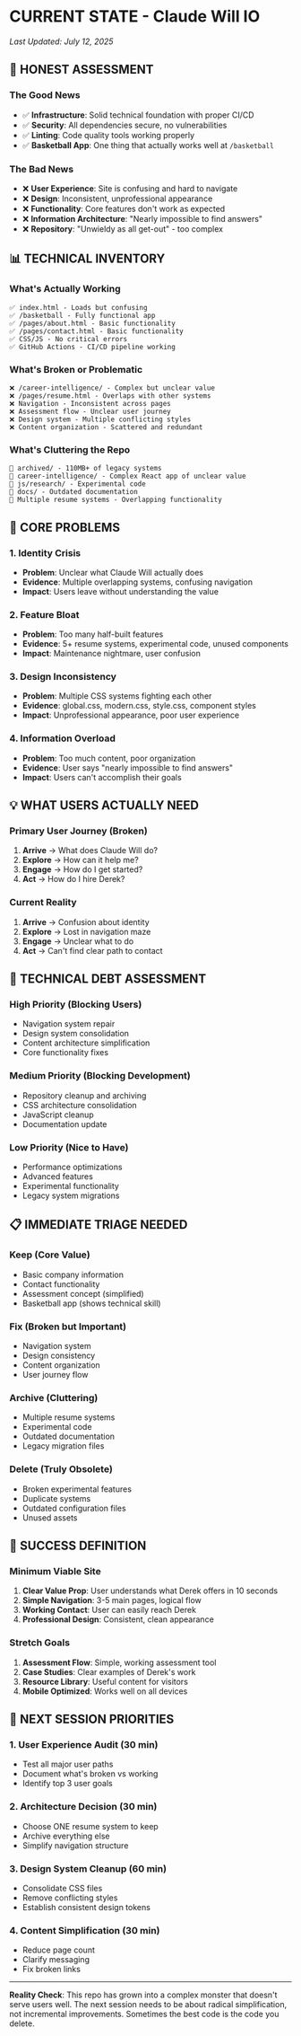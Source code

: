 # CURRENT STATE - Claude Will IO

*Last Updated: July 12, 2025*

## 🚨 **HONEST ASSESSMENT**

### **The Good News**

- ✅ **Infrastructure**: Solid technical foundation with proper CI/CD
- ✅ **Security**: All dependencies secure, no vulnerabilities
- ✅ **Linting**: Code quality tools working properly
- ✅ **Basketball App**: One thing that actually works well at `/basketball`

### **The Bad News**

- ❌ **User Experience**: Site is confusing and hard to navigate
- ❌ **Design**: Inconsistent, unprofessional appearance
- ❌ **Functionality**: Core features don't work as expected
- ❌ **Information Architecture**: "Nearly impossible to find answers"
- ❌ **Repository**: "Unwieldy as all get-out" - too complex

## 📊 **TECHNICAL INVENTORY**

### **What's Actually Working**

```
✅ index.html - Loads but confusing
✅ /basketball - Fully functional app
✅ /pages/about.html - Basic functionality
✅ /pages/contact.html - Basic functionality
✅ CSS/JS - No critical errors
✅ GitHub Actions - CI/CD pipeline working
```

### **What's Broken or Problematic**

```
❌ /career-intelligence/ - Complex but unclear value
❌ /pages/resume.html - Overlaps with other systems
❌ Navigation - Inconsistent across pages
❌ Assessment flow - Unclear user journey
❌ Design system - Multiple conflicting styles
❌ Content organization - Scattered and redundant
```

### **What's Cluttering the Repo**

```
📁 archived/ - 110MB+ of legacy systems
📁 career-intelligence/ - Complex React app of unclear value
📁 js/research/ - Experimental code
📁 docs/ - Outdated documentation
📁 Multiple resume systems - Overlapping functionality
```

## 🎯 **CORE PROBLEMS**

### **1. Identity Crisis**

- **Problem**: Unclear what Claude Will actually does
- **Evidence**: Multiple overlapping systems, confusing navigation
- **Impact**: Users leave without understanding the value

### **2. Feature Bloat**

- **Problem**: Too many half-built features
- **Evidence**: 5+ resume systems, experimental code, unused components
- **Impact**: Maintenance nightmare, user confusion

### **3. Design Inconsistency**

- **Problem**: Multiple CSS systems fighting each other
- **Evidence**: global.css, modern.css, style.css, component styles
- **Impact**: Unprofessional appearance, poor user experience

### **4. Information Overload**

- **Problem**: Too much content, poor organization
- **Evidence**: User says "nearly impossible to find answers"
- **Impact**: Users can't accomplish their goals

## 💡 **WHAT USERS ACTUALLY NEED**

### **Primary User Journey (Broken)**

1. **Arrive** → What does Claude Will do?
2. **Explore** → How can it help me?
3. **Engage** → How do I get started?
4. **Act** → How do I hire Derek?

### **Current Reality**

1. **Arrive** → Confusion about identity
2. **Explore** → Lost in navigation maze
3. **Engage** → Unclear what to do
4. **Act** → Can't find clear path to contact

## 🔧 **TECHNICAL DEBT ASSESSMENT**

### **High Priority (Blocking Users)**

- Navigation system repair
- Design system consolidation
- Content architecture simplification
- Core functionality fixes

### **Medium Priority (Blocking Development)**

- Repository cleanup and archiving
- CSS architecture consolidation
- JavaScript cleanup
- Documentation update

### **Low Priority (Nice to Have)**

- Performance optimizations
- Advanced features
- Experimental functionality
- Legacy system migrations

## 📋 **IMMEDIATE TRIAGE NEEDED**

### **Keep (Core Value)**

- Basic company information
- Contact functionality
- Assessment concept (simplified)
- Basketball app (shows technical skill)

### **Fix (Broken but Important)**

- Navigation system
- Design consistency
- Content organization
- User journey flow

### **Archive (Cluttering)**

- Multiple resume systems
- Experimental code
- Outdated documentation
- Legacy migration files

### **Delete (Truly Obsolete)**

- Broken experimental features
- Duplicate systems
- Outdated configuration files
- Unused assets

## 🎯 **SUCCESS DEFINITION**

### **Minimum Viable Site**

1. **Clear Value Prop**: User understands what Derek offers in 10 seconds
2. **Simple Navigation**: 3-5 main pages, logical flow
3. **Working Contact**: User can easily reach Derek
4. **Professional Design**: Consistent, clean appearance

### **Stretch Goals**

1. **Assessment Flow**: Simple, working assessment tool
2. **Case Studies**: Clear examples of Derek's work
3. **Resource Library**: Useful content for visitors
4. **Mobile Optimized**: Works well on all devices

## 🚀 **NEXT SESSION PRIORITIES**

### **1. User Experience Audit (30 min)**

- Test all major user paths
- Document what's broken vs working
- Identify top 3 user goals

### **2. Architecture Decision (30 min)**

- Choose ONE resume system to keep
- Archive everything else
- Simplify navigation structure

### **3. Design System Cleanup (60 min)**

- Consolidate CSS files
- Remove conflicting styles
- Establish consistent design tokens

### **4. Content Simplification (30 min)**

- Reduce page count
- Clarify messaging
- Fix broken links

---

**Reality Check**: This repo has grown into a complex monster that doesn't serve users well. The next session needs to be about radical simplification, not incremental improvements. Sometimes the best code is the code you delete.
